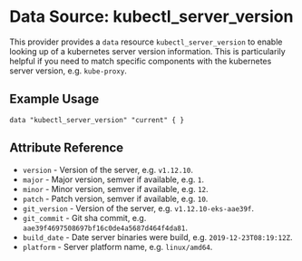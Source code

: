 # Data Source: kubectl_server_version

This provider provides a `data` resource `kubectl_server_version` to enable looking up of a kubernetes server version information.
This is particularily helpful if you need to match specific components with the kubernetes server version, e.g. `kube-proxy`.

## Example Usage

```hcl
data "kubectl_server_version" "current" { }
```

## Attribute Reference

* `version` - Version of the server, e.g. `v1.12.10`.
* `major` - Major version, semver if available, e.g. `1`.
* `minor` - Minor version, semver if available, e.g. `12`.
* `patch` - Patch version, semver if available, e.g. `10`.
* `git_version` - Version of the server, e.g. `v1.12.10-eks-aae39f`.
* `git_commit` - Git sha commit, e.g. `aae39f4697508697bf16c0de4a5687d464f4da81`.
* `build_date` - Date server binaries were build, e.g. `2019-12-23T08:19:12Z`.
* `platform` - Server platform name, e.g. `linux/amd64`.
